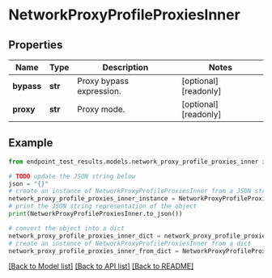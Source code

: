 # NetworkProxyProfileProxiesInner


## Properties

Name | Type | Description | Notes
------------ | ------------- | ------------- | -------------
**bypass** | **str** | Proxy bypass expression. | [optional] [readonly] 
**proxy** | **str** | Proxy mode. | [optional] [readonly] 

## Example

```python
from endpoint_test_results.models.network_proxy_profile_proxies_inner import NetworkProxyProfileProxiesInner

# TODO update the JSON string below
json = "{}"
# create an instance of NetworkProxyProfileProxiesInner from a JSON string
network_proxy_profile_proxies_inner_instance = NetworkProxyProfileProxiesInner.from_json(json)
# print the JSON string representation of the object
print(NetworkProxyProfileProxiesInner.to_json())

# convert the object into a dict
network_proxy_profile_proxies_inner_dict = network_proxy_profile_proxies_inner_instance.to_dict()
# create an instance of NetworkProxyProfileProxiesInner from a dict
network_proxy_profile_proxies_inner_from_dict = NetworkProxyProfileProxiesInner.from_dict(network_proxy_profile_proxies_inner_dict)
```
[[Back to Model list]](../README.md#documentation-for-models) [[Back to API list]](../README.md#documentation-for-api-endpoints) [[Back to README]](../README.md)


